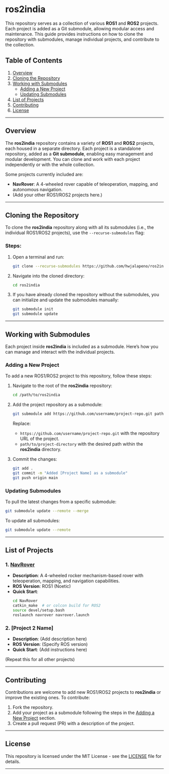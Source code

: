# ros2india

This repository serves as a collection of various **ROS1** and **ROS2** projects. Each project is added as a Git submodule, allowing modular access and maintenance. This guide provides instructions on how to clone the repository with submodules, manage individual projects, and contribute to the collection.

## Table of Contents

1. [Overview](#overview)
2. [Cloning the Repository](#cloning-the-repository)
3. [Working with Submodules](#working-with-submodules)
    - [Adding a New Project](#adding-a-new-project)
    - [Updating Submodules](#updating-submodules)
4. [List of Projects](#list-of-projects)
5. [Contributing](#contributing)
6. [License](#license)

---

## Overview

The **ros2india** repository contains a variety of **ROS1** and **ROS2** projects, each housed in a separate directory. Each project is a standalone repository, added as a **Git submodule**, enabling easy management and modular development. You can clone and work with each project independently or with the whole collection.

Some projects currently included are:
- **NavRover**: A 4-wheeled rover capable of teleoperation, mapping, and autonomous navigation.
- (Add your other ROS1/ROS2 projects here.)

---

## Cloning the Repository

To clone the **ros2india** repository along with all its submodules (i.e., the individual ROS1/ROS2 projects), use the `--recurse-submodules` flag:

### Steps:

1. Open a terminal and run:
   ```bash
   git clone --recurse-submodules https://github.com/hwjalapeno/ros2india.git
   ```

2. Navigate into the cloned directory:
   ```bash
   cd ros2india
   ```

3. If you have already cloned the repository without the submodules, you can initialize and update the submodules manually:
   ```bash
   git submodule init
   git submodule update
   ```

---

## Working with Submodules

Each project inside **ros2india** is included as a submodule. Here’s how you can manage and interact with the individual projects.

### Adding a New Project

To add a new ROS1/ROS2 project to this repository, follow these steps:

1. Navigate to the root of the **ros2india** repository:
   ```bash
   cd /path/to/ros2india
   ```

2. Add the project repository as a submodule:
   ```bash
   git submodule add https://github.com/username/project-repo.git path/to/project-directory
   ```
   Replace:
   - `https://github.com/username/project-repo.git` with the repository URL of the project.
   - `path/to/project-directory` with the desired path within the **ros2india** directory.

3. Commit the changes:

   ```bash
   git add .
   git commit -m "Added [Project Name] as a submodule"
   git push origin main
   ```

### Updating Submodules

To pull the latest changes from a specific submodule:

```bash
git submodule update --remote --merge
```

To update all submodules:

```bash
git submodule update --remote
```

---

## List of Projects

### 1. [NavRover](https://github.com/jj7258/NavRover)
- **Description**: A 4-wheeled rocker mechanism-based rover with teleoperation, mapping, and navigation capabilities.
- **ROS Version**: ROS1 (Noetic)
- **Quick Start**:
  ```bash
  cd NavRover
  catkin_make  # or colcon build for ROS2
  source devel/setup.bash
  roslaunch navrover navrover.launch
  ```

### 2. [Project 2 Name]
- **Description**: (Add description here)
- **ROS Version**: (Specify ROS version)
- **Quick Start**:
  (Add instructions here)

(Repeat this for all other projects)

---

## Contributing

Contributions are welcome to add new ROS1/ROS2 projects to **ros2india** or improve the existing ones. To contribute:

1. Fork the repository.
2. Add your project as a submodule following the steps in the [Adding a New Project](#adding-a-new-project) section.
3. Create a pull request (PR) with a description of the project.

---

## License

This repository is licensed under the MIT License - see the [LICENSE](LICENSE) file for details.

---
